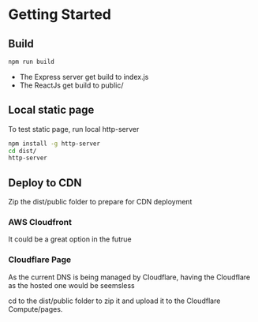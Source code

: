 # Getting Started

## Build

```sh
npm run build
```

- The Express server get build to index.js
- The ReactJs get build to public/

## Local static page

To test static page, run local http-server

```sh
npm install -g http-server
cd dist/
http-server

```

## Deploy to CDN

Zip the dist/public folder to prepare for CDN deployment

### AWS Cloudfront

It could be a great option in the futrue

### Cloudflare Page

As the current DNS is being managed by Cloudflare, having the Cloudflare as the hosted one would be seemsless

cd to the dist/public folder to zip it and upload it to the Cloudflare Compute/pages.
